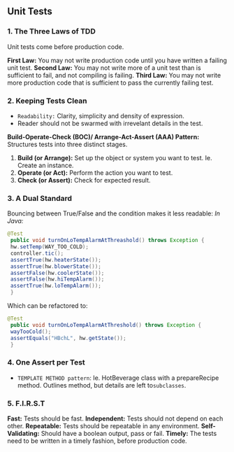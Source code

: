 ## Unit Tests

### 1. The Three Laws of TDD
Unit tests come before production code.

**First Law:** You may not write production code until you have written a failing unit test.
**Second Law:** You may not write more of a unit test than is sufficient to fail, and not compiling is failing.
**Third Law:** You may not write more production code that is sufficient to pass the currently failing test.

### 2. Keeping Tests Clean
- `Readability:` Clarity, simplicity and density of expression.
- Reader should not be swarmed with irrevelant details in the test.

**Build-Operate-Check (BOC)/ Arrange-Act-Assert (AAA) Pattern:** Structures tests into three distinct stages.
1. **Build (or Arrange):** Set up the object or system you want to test. Ie. Create an instance.
2. **Operate (or Act):** Perform the action you want to test.
3. **Check (or Assert):** Check for expected result.

### 3. A Dual Standard
Bouncing between True/False and the condition makes it less readable:
*In Java:*
```java
@Test
 public void turnOnLoTempAlarmAtThreashold() throws Exception {
 hw.setTemp(WAY_TOO_COLD);
 controller.tic();
 assertTrue(hw.heaterState());
 assertTrue(hw.blowerState());
 assertFalse(hw.coolerState());
 assertFalse(hw.hiTempAlarm());
 assertTrue(hw.loTempAlarm());
 }
```
Which can be refactored to:
```java
@Test
 public void turnOnLoTempAlarmAtThreshold() throws Exception {
 wayTooCold();
 assertEquals("HBchL", hw.getState());
 }
```

### 4. One Assert per Test
- `TEMPLATE METHOD pattern`: Ie. HotBeverage class with a prepareRecipe method. Outlines method, but details are left to`subclasses`.

### 5. F.I.R.S.T
**Fast:** Tests should be fast.
**Independent:** Tests should not depend on each other.
**Repeatable:** Tests should be repeatable in any environment.
**Self-Validating:** Should have a boolean output, pass or fail.
**Timely:** The tests need to be written in a timely fashion, before production code.